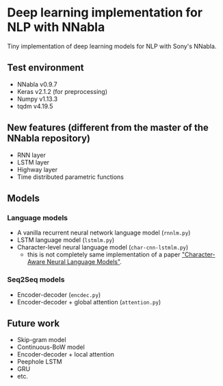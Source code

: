 # Deep learning implementation for NLP with NNabla
Tiny implementation of deep learning models for NLP with Sony's NNabla.

## Test environment
- NNabla v0.9.7
- Keras v2.1.2 (for preprocessing)
- Numpy v1.13.3
- tqdm v4.19.5

## New features (different from the master of the NNabla repository)
- RNN layer
- LSTM layer
- Highway layer
- Time distributed parametric functions

## Models

### Language models
- A vanilla recurrent neural network language model (`rnnlm.py`)
- LSTM language model (`lstmlm.py`)
- Character-level neural language model (`char-cnn-lstmlm.py`)
  
  - this is not completely same implementation of a paper ["Character-Aware Neural Language Models"](https://arxiv.org/abs/1508.06615).

### Seq2Seq models
- Encoder-decoder (`encdec.py`)
- Encoder-decoder + global attention (`attention.py`)

## Future work
- Skip-gram model
- Continuous-BoW model
- Encoder-decoder + local attention
- Peephole LSTM
- GRU
- etc.
